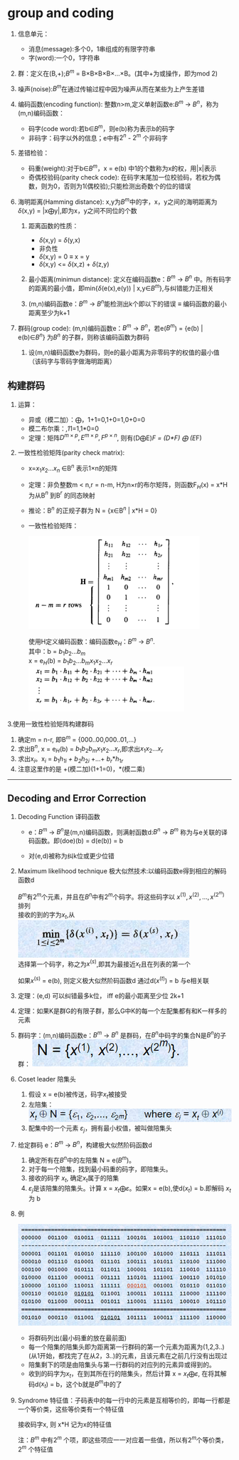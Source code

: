 # group and coding

1. 信息单元：
    * 消息(message):多个0，1串组成的有限字符串
    * 字(word):一个0，1字符串

2. 群：定义在(B,+);$B^m$ = B×B×B×B×...×B。(其中+为或操作，即为mod 2)

3. 噪声(noise):$B^m$在通过传输过程中因为噪声从而在某些为上产生差错

4. 编码函数(encoding function): 整数n>m,定义单射函数e:$B^m$ -> $B^n$，称为(m,n)编码函数：

    * 码字(code word):若b∈$B^m$，则e(b)称为表示b的码字
    * 非码字：码字以外的信息；e中有$2^n$ - $2^m$ 个非码字

5. 差错检验：

    * 码重(weight):对于b∈$B^m$，x = e(b) 中1的个数称为x的权，用|x|表示
    * 奇偶校验码(parity check code): 在码字末尾加一位校验码，若权为偶数，则为0，否则为1(偶校验);只能检测出奇数个的位的错误

6. 海明距离(Hamming distance): x,y为$B^m$中的字，x，y之间的海明距离为$\delta$(x,y) = |x$\bigoplus$y|,即为x，y之间不同位的个数

    1. 距离函数的性质：

        * $\delta$(x,y) = $\delta$(y,x)
        * 非负性
        * $\delta$(x,y) = 0 $\equiv$ x = y
        * $\delta$(x,y) <= $\delta$(x,z) + $\delta$(z,y)

    2. 最小距离(minimun distance): 定义在编码函数e：$B^m$ -> $B^n$ 中。所有码字的距离的最小值，即min{$\delta$(e(x),e(y)) | x,y∈$B^m$},与纠错能力正相关

    3. (m,n)编码函数e：$B^m$ -> $B^n$能检测出k个即以下的错误 $\equiv$ 编码函数的最小距离至少为k+1

7. 群码(group code): (m,n)编码函数e：$B^m$ -> $B^n$，若e($B^m$) = {e(b) | e(b)∈$B^n$} 为$B^n$ 的子群，则称该编码函数为群码
   1. 设(m,n)编码函数e为群码，则e的最小距离为非零码字的权值的最小值（该码字与零码字做海明距离）

## 构建群码

1. 运算：

    * 异或（模二加）：$\bigoplus$，1+1=0,1+0=1,0+0=0
    * 模二布尔乘：*,1*1=1,1*0=0
    * 定理：矩阵$D^{m×p},E^{m×p},F^{p×n}$, 则有(D$\bigoplus$E)*F = (D\*F) $\bigoplus$ (E*F)

2. 一致性检验矩阵(parity check matrix):

    * x=$x_1x_2...x_n$ ∈B$^n$ 表示1×n的矩阵
    * 定理：非负整数m < n,r = n-m, H为n×r的布尔矩阵，则函数F$_H$(x) = x*H 为从B$^n$ 到B$^r$ 的同态映射
    * 推论：B$^n$ 的正规子群为 N = {x∈B$^n$ | x*H = 0}
    * 一致性检验矩阵：

        ![1](image.png)  

        使用H定义编码函数：编码函数e$_H$：$B^m$ -> $B^n$.  
        其中：b = $b_1b_2...b_m$  
        x = e$_H$(b) = $b_1b_2...b_m$$x_1x_2...x_r$  
        ![2](image-1.png)  

3.使用一致性检验矩阵构建群码

1. 确定m = n-r, 即B$^m$ = {000..00,000..01,...}
2. 求出B$^n$, x = e$_H$(b) = $b_1b_2b_m$$x_1x_2...x_r$,即求出$x_1x_2...x_r$
3. 求出x$_i$。x$_i$ = $b_1$*$h_{1i}$ + $b_2$*$h_{2i}$ +...+ $b_r$*$h_{1r}$
4. 注意这里作的是 +(模二加)(1+1=0)，*(模二乘)

---

## Decoding and Error Correction

1. Decoding Function 译码函数

    * e：$B^m$ -> $B^n$是(m,n)编码函数，则满射函数d:$B^n$ -> $B^m$ 称为与e关联的译码函数。即(doe)(b) = d(e(b)) = b

    * 对(e,d)被称为纠k位或更少位错

2. Maximum likelihood technique 极大似然技术:以编码函数e得到相应的解码函数d

    $B^m$有$2^m$个元素，并且在$B^n$中有$2^m$个码字。将这些码字以 $x^{(1)},x^{(2)},...,x^{(2^m)}$ 排列  
    接收的到的字为$x_t$,从  
    ![2](image-2.png)  
    选择第一个码字，称之为$x^{(s)}$,即其为最接近$x_t$且在列表的第一个  

    如果$x^{(s)}$ = e(b), 则定义极大似然阶码函数d 通过d($x^{(t)}$) = b 与e相关联

3. 定理：(e,d) 可以纠错最多k位， iff  e的最小距离至少位 2k+1

4. 定理：如果K是群G的有限子群，那么G中K的每一个左配集都有和K一样多的元素

5. 群码字：(m,n)编码函数e：$B^m$ -> $B^n$ 是群码，在$B^n$中码字的集合N是$B^n$的子群：
    ![4](image-3.png)

6. Coset leader 陪集头

    1. 假设 x = e(b)被传送，码字$x_t$被接受
    2. 左陪集：![5](image-4.png)
    3. 配集中的一个元素 $\varepsilon_j$，拥有最小权值，被叫做陪集头

7. 给定群码 e：$B^m$ -> $B^n$，构建极大似然阶码函数d

    1. 确定所有在$B^n$中的左陪集 N = e($B^m$)。
    2. 对于每一个陪集，找到最小码重的码字，即陪集头。
    3. 接收的码字 $x_t$, 确定$x_t$属于的陪集
    4. $\varepsilon_j$是该陪集的陪集头。计算 x = $x_t\bigoplus\varepsilon$。如果x = e(b),使d($x_t$) = b.即解码 $x_t$为 b

8. 例

    ![6](image-5.png)  

    * 将群码列出(最小码重的放在最前面)
    * 每一个陪集的陪集头即为距离第一行群码的第一个元素为距离为(1,2,3..)(从1开始，都找完了在从2，3..)的元素，且该元素在之前几行没有出现过
    * 陪集剩下的项是由陪集头与第一行群码的对应列的元素异或得到的。
    * 收到的码字为$x_t$，在到其所在行的陪集头，然后计算 x = $x_t\bigoplus\varepsilon$, 在将其解码d($x_t$) = b，这个b就是$B^m$中的了

9. Syndrome 特征值：子码表中的每一行中的元素是互相等价的，即每一行都是一个等价类，这些等价类有一个特征值

    接收码字x, 则 x*H 记为x的特征值

    注：$B^m$ 中有$2^m$ 个项，即这些项应一一对应着一些值，所以有$2^m$个等价类，$2^m$ 个特征值